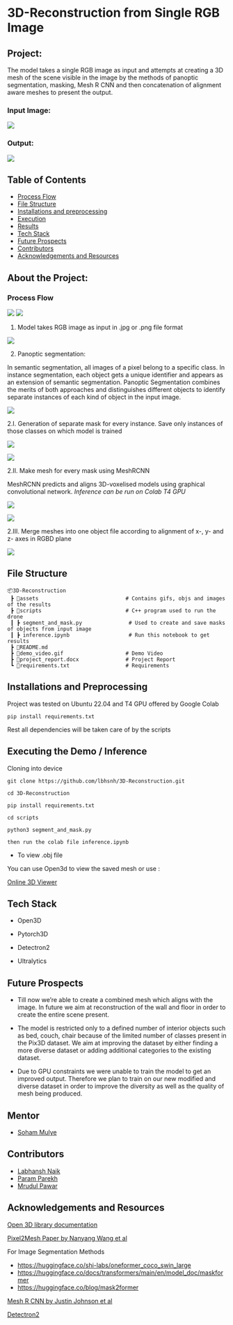 # 3D-Reconstruction from Single RGB Image

## Project:
The model takes a single RGB image as input and attempts at creating a 3D mesh of the scene visible in the image by the methods of panoptic segmentation, masking, Mesh R CNN and then concatenation of alignment aware meshes to present the output.

### Input Image:
![](https://github.com/lbhnsh/3D-Reconstruction/blob/Labhansh-Naik/assets/result2/model_input2.jpg?raw=true)


### Output:
![](https://github.com/lbhnsh/3D-Reconstruction/blob/Labhansh-Naik/assets/result2/model_output2.gif?raw=true)



## Table of Contents
* [Process Flow](https://github.com/lbhnsh/3D-Reconstruction/tree/Final#process-flow)
* [File Structure](https://github.com/lbhnsh/3D-Reconstruction/blob/Final/README.md#file-structure)
* [Installations and preprocessing](https://github.com/lbhnsh/3D-Reconstruction/blob/Final/README.md#installations-and-preprocessing)
* [Execution](https://github.com/lbhnsh/3D-Reconstruction/blob/Final/README.md#execution)
* [Results](https://github.com/lbhnsh/3D-Reconstruction/blob/Final/README.md#results)
* [Tech Stack](https://github.com/lbhnsh/3D-Reconstruction/tree/Final#tech-stack)
* [Future Prospects](https://github.com/lbhnsh/3D-Reconstruction/blob/Final/README.md#future-prospects)
* [Contributors](https://github.com/lbhnsh/3D-Reconstruction/blob/Final/README.md#contributors)
* [Acknowledgements and Resources](https://github.com/lbhnsh/3D-Reconstruction/blob/Final/README.md#acknowledgements-and-resources)


## About the Project:

### Process Flow
![](https://github.com/lbhnsh/3D-Reconstruction/blob/Labhansh-Naik/assets/workflow.jpg?raw=true)
![](https://github.com/lbhnsh/3D-Reconstruction/blob/Param-Parekh/Screenshot%20from%202023-11-08%2002-50-38.png?raw=true)


1. Model takes RGB image as input in .jpg or .png file format 

![](https://github.com/lbhnsh/3D-Reconstruction/blob/Labhansh-Naik/assets/result1/input1.jpg?raw=true)

2. Panoptic segmentation: 

In semantic segmentation, all images of a pixel belong to a specific class. In instance segmentation, each object gets a unique identifier and appears as an extension of semantic segmentation. Panoptic Segmentation combines the merits of both approaches and distinguishes different objects to identify separate instances of each kind of object in the input image.

![](https://github.com/lbhnsh/3D-Reconstruction/blob/Labhansh-Naik/assets/result1/segmented_image.png?raw=true)


2.I. Generation of separate mask for every instance. Save only instances of those classes on which model is trained

![](https://github.com/lbhnsh/3D-Reconstruction/blob/Labhansh-Naik/assets/result1/segmented_rgb_images/segment_rgb_121_2.png?raw=true) 
      
![](https://github.com/lbhnsh/3D-Reconstruction/blob/Labhansh-Naik/assets/result1/segmented_rgb_images/segment_rgb_121_4.png?raw=true)
   
2.II. Make mesh for every mask using MeshRCNN
      
MeshRCNN predicts and aligns 3D-voxelised models using graphical convolutional network. *Inference can be run on Colab T4 GPU*
      
![](https://github.com/lbhnsh/3D-Reconstruction/blob/Labhansh-Naik/assets/result1/sofa.gif?raw=true)

![](https://github.com/lbhnsh/3D-Reconstruction/blob/Labhansh-Naik/assets/result1/table.gif?raw=true)
   
2.III. Merge meshes into one object file according to alignment of x-, y- and z- axes in RGBD plane
   
   ![](https://github.com/lbhnsh/3D-Reconstruction/blob/Labhansh-Naik/assets/result1/model_output1.gif?raw=true)

## File Structure
```
📦3D-Reconstruction 
 ┣ 📂assets                            # Contains gifs, objs and images of the results 
 ┣ 📂scripts                           # C++ program used to run the drone
 ┃ ┣ segment_and_mask.py               # Used to create and save masks of objects from input image
 ┃ ┣ inference.ipynb                   # Run this notebook to get results
 ┣ 📜README.md
 ┣ 📜demo_video.gif                    # Demo Video
 ┣ 📜project_report.docx               # Project Report
 ┗ 📜requirements.txt                  # Requirements
``` 

## Installations and Preprocessing

Project was tested on Ubuntu 22.04 and T4 GPU offered by Google Colab

```pip install requirements.txt```

Rest all dependencies will be taken care of by the scripts

## Executing the Demo / Inference

Cloning into device 

```git clone https://github.com/lbhsnh/3D-Reconstruction.git```

```cd 3D-Reconstruction```

```pip install requirements.txt```

```cd scripts```

```python3 segment_and_mask.py```

```then run the colab file inference.ipynb```


* To view .obj file
  
You can use Open3d to view the saved mesh or use :

[Online 3D Viewer](https://3dviewer.net/)


## Tech Stack

* Open3D

* Pytorch3D
  
* Detectron2
  
* Ultralytics


## Future Prospects

* Till now we’re able to create a combined mesh which aligns with the image. In future we aim at reconstruction of the wall and floor in order to create the entire scene present.

* The model is restricted only to a defined number of interior objects such as bed, couch, chair because of the limited number of classes present in the Pix3D dataset. We aim at improving the dataset by either finding a more diverse dataset or adding additional categories to the existing dataset.

* Due to GPU constraints we were unable to train the model to get an improved output. Therefore we plan to train on our new modified and diverse dataset in order to improve the diversity as well as the quality of mesh being produced.

## Mentor
* [Soham Mulye](https://github.com/Shazam213)
## Contributors

* [Labhansh Naik](https://github.com/lbhnsh)
* [Param Parekh](https://github.com/Param1304)
* [Mrudul Pawar](https://github.com/Mr-MVP)

## Acknowledgements and Resources

[Open 3D library documentation](http://www.open3d.org/docs/release/)

[Pixel2Mesh Paper by Nanyang Wang et al](https://openaccess.thecvf.com/content_ECCV_2018/papers/Nanyang_Wang_Pixel2Mesh_Generating_3D_ECCV_2018_paper.pdf)

For Image Segmentation Methods
* https://huggingface.co/shi-labs/oneformer_coco_swin_large 
* https://huggingface.co/docs/transformers/main/en/model_doc/maskformer 
* https://huggingface.co/blog/mask2former 

[Mesh R CNN by Justin Johnson et al](https://arxiv.org/pdf/1906.02739.pdf)


[Detectron2](https://github.com/facebookresearch/detectron2)
